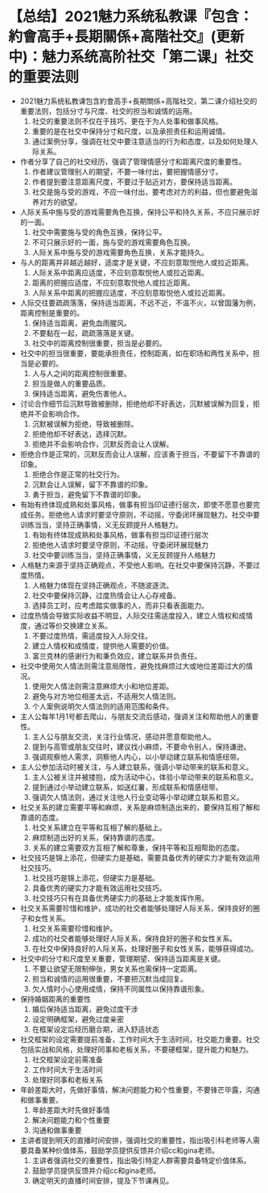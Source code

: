 # 【总结】2021魅力系统私教课『包含：約會高手+長期關係+高階社交』(更新中)：魅力系统高阶社交「第二课」社交的重要法则

-   2021魅力系统私教课包含約會高手+長期關係+高階社交，第二课介绍社交的重要法则，包括分寸与尺度、社交的担当和诚情的运用。
    1.  社交的重要法则不仅在于技巧，更在于为人处事和做事风格。
    2.  重要的是在社交中保持分寸和尺度，以及承担责任和运用诚情。
    3.  通过案例分享，强调在社交中要注意适当的行为和态度，以及如何处理人际关系。
-   作者分享了自己的社交经历，强调了管理情感分寸和距离尺度的重要性。
    1.  作者建议管理别人的期望，不要一味付出，要把握情感分寸。
    2.  作者提到要注意距离尺度，不要过于贴近对方，要保持适当距离。
    3.  社交是施与受的游戏，不应一味付出，要考虑对方的利益，但也要避免滋养对方的欲望。
-   人际关系中施与受的游戏需要角色互换，保持公平和持久关系，不应只展示好的一面。
    1.  社交中需要施与受的角色互换，保持公平。
    2.  不可只展示好的一面，施与受的游戏需要角色互换。
    3.  人际关系中施与受的游戏需要角色互换，关系才能持久。
-   与人的距离并非越近越好，适度才是关键，不应刻意取悦他人或拉近距离。
    1.  人际关系中距离应适度，不应刻意取悦他人或拉近距离。
    2.  距离的把握应适度，不应刻意取悦他人或拉近距离。
    3.  人际关系中距离的把握应适度，不应刻意取悦他人或拉近距离。
-   人际交往要疏疏落落，保持适当距离，不远不近，不温不火，以曾国藩为例，距离控制是重要的。
    1.  保持适当距离，避免血雨腥风。
    2.  不要黏在一起，疏疏落落是关键。
    3.  社交中的距离控制很重要，担当是必要的。
-   社交中的担当很重要，要能承担责任，控制距离，如在职场和两性关系中，担当是必要的。
    1.  人与人之间的距离控制很重要。
    2.  担当是做人的重要品质。
    3.  保持适当距离，避免伤害他人。
-   讨论合作细节后沉默导致被删除，拒绝他却不好表达，沉默被误解为回复，拒绝并不会影响合作。
    1.  沉默被误解为拒绝，导致被删除。
    2.  拒绝他却不好表达，选择沉默。
    3.  拒绝并不会影响合作，沉默反而会让人误解。
-   拒绝合作是正常的，沉默反而会让人误解，应该勇于担当，不要留下不靠谱的印象。
    1.  拒绝合作是正常的社交行为。
    2.  沉默会让人误解，留下不靠谱的印象。
    3.  勇于担当，避免留下不靠谱的印象。
-   有始有终体现成熟和处事风格，做事有担当印证德行层次，即使不愿意也要完成任务。拒绝他人请求时要坚守原则，不动摇，守委闭环展现魅力。社交中要训练当当，坚持正确事情，义无反顾提升人格魅力。
    1.  有始有终体现成熟和处事风格，做事有担当印证德行层次
    2.  拒绝他人请求时要坚守原则，不动摇，守委闭环展现魅力
    3.  社交中要训练当当，坚持正确事情，义无反顾提升人格魅力
-   人格魅力来源于坚持正确观点，不受他人影响。在社交中要保持沉静，不要过度热情。
    1.  人格魅力体现在坚持正确观点，不随波逐流。
    2.  社交中要保持沉静，过度热情会让人心存戒备。
    3.  选择员工时，应考虑踏实做事的人，而非只看表面能力。
-   过度热情会导致实际收益不明显，人际交往需适度投入，建立人情权和成情度，通过等价交换建立关系。
    1.  不要过度热情，需适度投入人际交往。
    2.  建立人情权和成情度，提供他人需要的价值。
    3.  富兰克林的感谢行为和秉负效应，建立联系并负责任。
-   社交中使用欠人情法则需注意局限性，避免找麻烦过大或地位差距过大的情况。
    1.  使用欠人情法则需注意麻烦大小和地位差距。
    2.  避免与对方地位相差太远，不适用欠人情法则。
    3.  个人案例说明欠人情法则的适用范围和条件。
-   主人公每年1月1号都去爬山，与朋友交流后感动，强调关注和帮助他人的重要性。
    1.  主人公与朋友交流，关注行业情况，感动并愿意帮助他人。
    2.  提到与高管或朋友交往时，建议找小麻烦，不要命令别人，保持谦逊。
    3.  强调观察他人需求，洞察他人内心，以小举动建立联系和情感纽带。
-   主人公参加活动时被关注，与人建立联系，强调小举动带来的联系和意义。
    1.  主人公被关注并被搂抱，成为活动中心，体验小举动带来的联系和意义。
    2.  提到通过小举动建立联系，如送红薯，形成联系和情感纽带。
    3.  强调欠人情法则，通过关注他人行业变动等小举动建立联系和意义。
-   社交关系的建立需要平等和麻烦，关系是麻烦制造出来的，要保持互相了解和靠谱的态度。
    1.  社交关系建立在平等和互相了解的基础上。
    2.  麻烦制造出好的关系，保持靠谱的态度。
    3.  关系的建立需要双方互相了解和尊重，保持平等和互相帮助的态度。
-   社交技巧是锦上添花，但硬实力是基础，需要具备优秀的硬实力才能有效运用社交技巧。
    1.  社交技巧是锦上添花，但硬实力是基础。
    2.  具备优秀的硬实力才能有效运用社交技巧。
    3.  社交技巧只有在具备优秀硬实力的基础上才能发挥作用。
-   社交关系需要珍惜和维护，成功的社交者能够处理好人际关系，保持良好的圈子和女性关系。
    1.  社交关系需要珍惜和维护。
    2.  成功的社交者能够处理好人际关系，保持良好的圈子和女性关系。
    3.  在社交中保持良好的人际关系，处理好圈子和女性关系，能够获得成功。
-   社交中的分寸和尺度至关重要，管理期望、保持适当距离是关键。
    1.  不要让欲望无限制伸张，男女关系也需保持一定距离。
    2.  担当和诚情的运用很重要，不要把沉默当成回复。
    3.  欠人情时小心使用成情，保持不同属性以保持靠谱形象。
-   保持婚姻距离的重要性
    1.  婚后保持适当距离，避免过度干涉
    2.  设定明确框架，避免过度亲密
    3.  在框架设定后经历磨合期，进入舒适状态
-   社交框架的设定需要提前准备，工作时间大于生活时间，社交能力重要。社交包括实战和风格，处理好同事和老板关系，不要硬框架，提升能力和魅力。
    1.  社交框架设定前需准备
    2.  工作时间大于生活时间
    3.  处理好同事和老板关系
-   年龄差距大时，先做好事情，解决问题能力和个性重要，不要锋芒毕露，沟通和做事重要。
    1.  年龄差距大时先做好事情
    2.  解决问题能力和个性重要
    3.  沟通和做事重要
-   主讲者提到明天的直播时间安排，强调社交的重要性，指出吸引科老师等人需要具备某种价值体系，鼓励学员提供反馈并介绍cc和gina老师。
    1.  主讲者强调社交的重要性，指出吸引特定人群需要具备特定价值体系。
    2.  鼓励学员提供反馈并介绍cc和gina老师。
    3.  确定明天的直播时间安排，提及下节课再见。